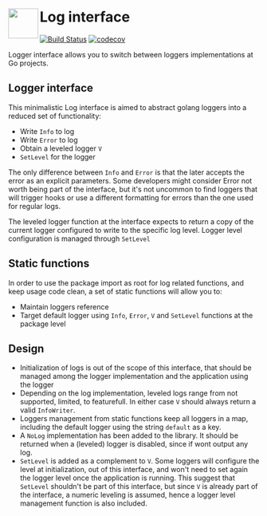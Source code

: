 # Log interface <img align="left" width="60px" src="https://avatars0.githubusercontent.com/u/47711035?s=400&u=e8a2891cca67da66972ad478069588deb0299e4b&v=4">

[![Build Status](https://travis-ci.com/go-interfaces/log.svg?branch=master)](https://travis-ci.com/go-interfaces/log) [![codecov](https://codecov.io/gh/go-interfaces/log/branch/master/graph/badge.svg)](https://codecov.io/gh/go-interfaces/log)

Logger interface allows you to switch between loggers implementations at Go projects.



## Logger interface

This minimalistic Log interface is aimed to abstract golang loggers into a reduced set of functionality:
 - Write `Info` to log
 - Write `Error` to log
 - Obtain a leveled logger `V`
 - `SetLevel` for the logger

The only difference between `Info` and `Error` is that the later accepts the error as an explicit parameters. Some developers might consider Error not worth being part of the interface, but it's not uncommon to find loggers that will trigger hooks or use a different formatting for errors than the one used for regular logs.

The leveled logger function at the interface expects to return a copy of the current logger configured to write to the specific log level. Logger level configuration is managed through `SetLevel`

## Static functions

In order to use the package import as root for log related functions, and keep usage code clean, a set of static functions will allow you to:
 - Maintain loggers reference
 - Target default logger using `Info`, `Error`, `V` and `SetLevel` functions at the package level

## Design

- Initialization of logs is out of the scope of this interface, that should be managed among the logger implementation and the application using the logger
- Depending on the log implementation, leveled logs range from not supported, limited, to featurefull. In either case `V` should always return a valid `InfoWriter`.
- Loggers management from static functions keep all loggers in a map, including the default logger using the string `default` as a key.
- A `NoLog` implementation has been added to the library. It should be returned when a (leveled) logger is disabled, since if wont output any log.
- `SetLevel` is added as a complement to `V`. Some loggers will configure the level at initialization, out of this interface, and won't need to set again the logger level once the application is running. This suggest that `SetLevel` shouldn't be part of this interface, but since `V` is already part of the interface, a numeric leveling is assumed, hence a logger level management function is also included.

